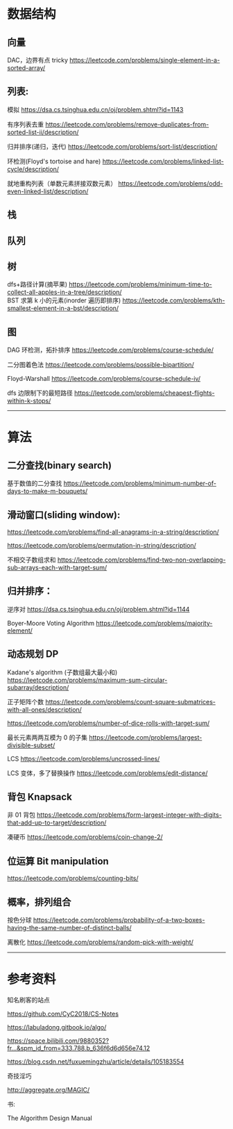 # 数据结构

## 向量

DAC，边界有点 tricky
https://leetcode.com/problems/single-element-in-a-sorted-array/

## 列表:

模拟
https://dsa.cs.tsinghua.edu.cn/oj/problem.shtml?id=1143

有序列表去重
https://leetcode.com/problems/remove-duplicates-from-sorted-list-ii/description/

归并排序(递归，迭代)
https://leetcode.com/problems/sort-list/description/

环检测(Floyd's tortoise and hare)
https://leetcode.com/problems/linked-list-cycle/description/

就地重构列表（单数元素拼接双数元素）
https://leetcode.com/problems/odd-even-linked-list/description/

## 栈

## 队列

## 树

dfs+路径计算(摘苹果)
https://leetcode.com/problems/minimum-time-to-collect-all-apples-in-a-tree/description/  
BST 求第 k 小的元素(inorder 遍历即排序)
https://leetcode.com/problems/kth-smallest-element-in-a-bst/description/

## 图

DAG 环检测，拓扑排序
https://leetcode.com/problems/course-schedule/

二分图着色法
https://leetcode.com/problems/possible-bipartition/

Floyd-Warshall
https://leetcode.com/problems/course-schedule-iv/

dfs 边限制下的最短路径
https://leetcode.com/problems/cheapest-flights-within-k-stops/

---

# 算法

## 二分查找(binary search)

基于数值的二分查找
https://leetcode.com/problems/minimum-number-of-days-to-make-m-bouquets/

## 滑动窗口(sliding window):

https://leetcode.com/problems/find-all-anagrams-in-a-string/description/

https://leetcode.com/problems/permutation-in-string/description/

不相交子数组求和
https://leetcode.com/problems/find-two-non-overlapping-sub-arrays-each-with-target-sum/

## 归并排序：

逆序对
https://dsa.cs.tsinghua.edu.cn/oj/problem.shtml?id=1144

Boyer-Moore Voting Algorithm
https://leetcode.com/problems/majority-element/

## 动态规划 DP

Kadane's algorithm (子数组最大最小和)
https://leetcode.com/problems/maximum-sum-circular-subarray/description/

正子矩阵个数
https://leetcode.com/problems/count-square-submatrices-with-all-ones/description/

https://leetcode.com/problems/number-of-dice-rolls-with-target-sum/

最长元素两两互模为 0 的子集
https://leetcode.com/problems/largest-divisible-subset/

LCS
https://leetcode.com/problems/uncrossed-lines/

LCS 变体，多了替换操作
https://leetcode.com/problems/edit-distance/

## 背包 Knapsack

非 01 背包
https://leetcode.com/problems/form-largest-integer-with-digits-that-add-up-to-target/description/

凑硬币
https://leetcode.com/problems/coin-change-2/

## 位运算 Bit manipulation

https://leetcode.com/problems/counting-bits/

## 概率，排列组合

按色分球
https://leetcode.com/problems/probability-of-a-two-boxes-having-the-same-number-of-distinct-balls/

离散化
https://leetcode.com/problems/random-pick-with-weight/

---

# 参考资料

知名刷客的站点

https://github.com/CyC2018/CS-Notes

https://labuladong.gitbook.io/algo/

https://space.bilibili.com/9880352?fr...&spm_id_from=333.788.b_636f6d6d656e74.12

https://blog.csdn.net/fuxuemingzhu/article/details/105183554

奇技淫巧

http://aggregate.org/MAGIC/

书:

The Algorithm Design Manual
